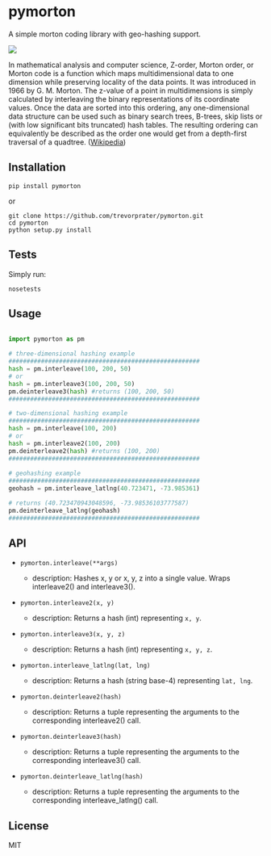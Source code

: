 # pymorton

A simple morton coding library with geo-hashing support.

![](https://upload.wikimedia.org/wikipedia/commons/d/da/Lebesgue-3d-step3.png)

In mathematical analysis and computer science, Z-order, Morton order, or Morton code is a function which maps multidimensional data to one dimension while preserving locality of the data points. It was introduced in 1966 by G. M. Morton. The z-value of a point in multidimensions is simply calculated by interleaving the binary representations of its coordinate values. Once the data are sorted into this ordering, any one-dimensional data structure can be used such as binary search trees, B-trees, skip lists or (with low significant bits truncated) hash tables. The resulting ordering can equivalently be described as the order one would get from a depth-first traversal of a quadtree. ([Wikipedia](https://en.wikipedia.org/wiki/Z-order_curve))


## Installation

```
pip install pymorton
```
or
```
git clone https://github.com/trevorprater/pymorton.git
cd pymorton
python setup.py install
```

## Tests

Simply run:
```
nosetests
```

## Usage

```python

import pymorton as pm

# three-dimensional hashing example
#####################################################
hash = pm.interleave(100, 200, 50)
# or
hash = pm.interleave3(100, 200, 50)
pm.deinterleave3(hash) #returns (100, 200, 50)
#####################################################

# two-dimensional hashing example
#####################################################
hash = pm.interleave(100, 200)
# or
hash = pm.interleave2(100, 200)
pm.deinterleave2(hash) #returns (100, 200)
#####################################################
 
# geohashing example
#####################################################
geohash = pm.interleave_latlng(40.723471, -73.985361)

# returns (40.723470943048596, -73.98536103777587)
pm.deinterleave_latlng(geohash) 
#####################################################
```

## API
- `pymorton.interleave(**args)`
    * description: Hashes x, y or x, y, z into a single value.
                   Wraps interleave2() and interleave3().

- `pymorton.interleave2(x, y)`
    * description: Returns a hash (int) representing `x, y`.

- `pymorton.interleave3(x, y, z)`
    * description: Returns a hash (int) representing `x, y, z`.

- `pymorton.interleave_latlng(lat, lng)`
    * description: Returns a hash (string base-4)
                   representing `lat, lng`.

- `pymorton.deinterleave2(hash)`
    * description: Returns a tuple representing the arguments to
                   the corresponding interleave2() call.

- `pymorton.deinterleave3(hash)`
    * description: Returns a tuple representing the arguments to
                   the corresponding interleave3() call.

- `pymorton.deinterleave_latlng(hash)`
    * description: Returns a tuple representing the arguments to
                   the corresponding interleave_latlng() call.

## License
MIT
